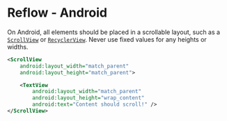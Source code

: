 # Reflow - Android

On Android, all elements should be placed in a scrollable layout, such as a [`ScrollView`](https://developer.android.com/reference/android/widget/ScrollView) or [`RecyclerView`](https://developer.android.com/jetpack/androidx/releases/recyclerview). Never use fixed values for any heights or widths.

```xml
<ScrollView
    android:layout_width="match_parent"
    android:layout_height="match_parent">

    <TextView
        android:layout_width="match_parent"
        android:layout_height="wrap_content"
        android:text="Content should scroll!" />
</ScrollView>
```
